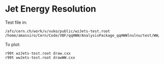 Jet Energy Resolution
====

Test file in:

    /afs/cern.ch/work/v/vuko/public/wzJets-test.root
    /home/amassiro/Cern/Code/VBF/qqHWW/AnalysisPackage_qqHWWlnulnu/test/WW/JER
    

To plot:

    r99t wzJets-test.root draw.cxx
    r99t wwJets-test.root drawWW.cxx
    
    

    
